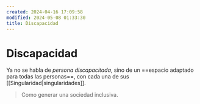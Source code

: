 ```yaml
---
created: 2024-04-16 17:09:58
modified: 2024-05-08 01:33:30
title: Discapacidad
---
```


# Discapacidad

Ya no se habla de *persona discapacitada*, sino de un ==espacio adaptado para todas las personas==, con cada una de sus [[Singularidad|singularidades]].

> Como generar una sociedad inclusiva.
